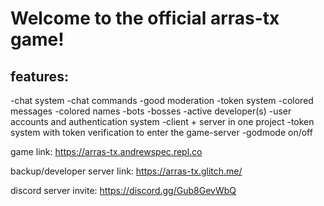 # Welcome to the official arras-tx game!
## features:
-chat system
-chat commands
-good moderation
-token system
-colored messages
-colored names
-bots
-bosses
-active developer(s)
-user accounts and authentication system
-client + server in one project
-token system with token verification to enter the game-server
-godmode on/off

game link:
https://arras-tx.andrewspec.repl.co

backup/developer server link:
https://arras-tx.glitch.me/

discord server invite:
https://discord.gg/Gub8GevWbQ


